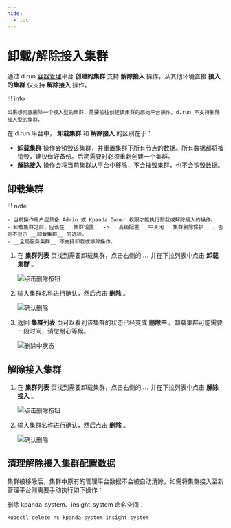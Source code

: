 ```yaml
---
hide:
  - toc
---
```


# 卸载/解除接入集群

通过 d.run [容器管理](../../intro/index.md)平台 **创建的集群** 支持 __解除接入__ 操作，从其他环境直接 **接入的集群** 仅支持 __解除接入__ 操作。

!!! info

    如果想彻底删除一个接入型的集群，需要前往创建该集群的原始平台操作。d.run 不支持删除接入型的集群。

在 d.run 平台中， __卸载集群__ 和 __解除接入__ 的区别在于：

- __卸载集群__ 操作会销毁该集群，并重置集群下所有节点的数据。所有数据都将被销毁，建议做好备份。后期需要时必须重新创建一个集群。
- __解除接入__ 操作会将当前集群从平台中移除，不会摧毁集群，也不会销毁数据。

## 卸载集群

!!! note

    - 当前操作用户应具备 Admin 或 Kpanda Owner 权限才能执行卸载或解除接入的操作。
    - 卸载集群之前，应该在 __集群设置__ -> __高级配置__ 中关闭 __集群删除保护__ ，否则不显示 __卸载集群__ 的选项。
    - __全局服务集群__ 不支持卸载或移除操作。

1. 在 __集群列表__ 页找到需要卸载集群，点击右侧的 __...__ 并在下拉列表中点击 __卸载集群__ 。

    ![点击删除按钮](https://docs.daocloud.io/daocloud-docs-images/docs/kpanda/images/delete001.png)

2. 输入集群名称进行确认，然后点击 __删除__ 。

    ![确认删除](https://docs.daocloud.io/daocloud-docs-images/docs/kpanda/images/delete002.png)

3. 返回 __集群列表__ 页可以看到该集群的状态已经变成 __删除中__ 。卸载集群可能需要一段时间，请您耐心等候。

    ![删除中状态](https://docs.daocloud.io/daocloud-docs-images/docs/kpanda/images/delete004.png)

## 解除接入集群

1. 在 __集群列表__ 页找到需要卸载集群，点击右侧的 __...__ 并在下拉列表中点击 __解除接入__ 。

    ![点击删除按钮](https://docs.daocloud.io/daocloud-docs-images/docs/kpanda/images/delete001.png)

2. 输入集群名称进行确认，然后点击 __删除__ 。

    ![确认删除](https://docs.daocloud.io/daocloud-docs-images/docs/kpanda/images/delete003.png)

## 清理解除接入集群配置数据

集群被移除后，集群中原有的管理平台数据不会被自动清除，如需将集群接入至新管理平台则需要手动执行如下操作：

删除 kpanda-system、insight-system 命名空间：

```shell
kubectl delete ns kpanda-system insight-system
```
